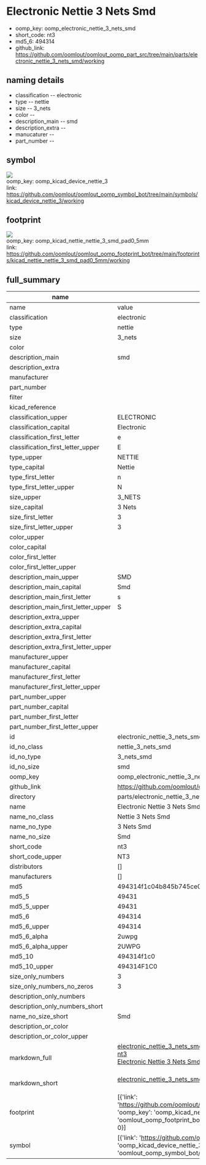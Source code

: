# Electronic Nettie 3 Nets Smd

  
* oomp_key: oomp_electronic_nettie_3_nets_smd 
* short_code: nt3
* md5_6: 494314  
* github_link: https://github.com/oomlout/oomlout_oomp_part_src/tree/main/parts/electronic_nettie_3_nets_smd/working  
## naming details
* classification -- electronic
* type -- nettie
* size -- 3_nets
* color -- 
* description_main -- smd
* description_extra -- 
* manucaturer -- 
* part_number -- 



## symbol

![](symbol/{index}/working/working_600.png)  
oomp_key: oomp_kicad_device_nettie_3  
link: https://github.com/oomlout/oomlout_oomp_symbol_bot/tree/main/symbols/kicad_device_nettie_3/working  

## footprint

![](footprint/{index}/working/working_600.png)  
oomp_key: oomp_kicad_nettie_nettie_3_smd_pad0_5mm  
link: https://github.com/oomlout/oomlout_oomp_footprint_bot/tree/main/footprints/kicad_nettie_nettie_3_smd_pad0_5mm/working  

## full_summary
| name | value | 
| --- | --- | 
| name | value | 
| classification | electronic | 
| type | nettie | 
| size | 3_nets | 
| color |  | 
| description_main | smd | 
| description_extra |  | 
| manufacturer |  | 
| part_number |  | 
| filter |  | 
| kicad_reference |  | 
| classification_upper | ELECTRONIC | 
| classification_capital | Electronic | 
| classification_first_letter | e | 
| classification_first_letter_upper | E | 
| type_upper | NETTIE | 
| type_capital | Nettie | 
| type_first_letter | n | 
| type_first_letter_upper | N | 
| size_upper | 3_NETS | 
| size_capital | 3 Nets | 
| size_first_letter | 3 | 
| size_first_letter_upper | 3 | 
| color_upper |  | 
| color_capital |  | 
| color_first_letter |  | 
| color_first_letter_upper |  | 
| description_main_upper | SMD | 
| description_main_capital | Smd | 
| description_main_first_letter | s | 
| description_main_first_letter_upper | S | 
| description_extra_upper |  | 
| description_extra_capital |  | 
| description_extra_first_letter |  | 
| description_extra_first_letter_upper |  | 
| manufacturer_upper |  | 
| manufacturer_capital |  | 
| manufacturer_first_letter |  | 
| manufacturer_first_letter_upper |  | 
| part_number_upper |  | 
| part_number_capital |  | 
| part_number_first_letter |  | 
| part_number_first_letter_upper |  | 
| id | electronic_nettie_3_nets_smd | 
| id_no_class | nettie_3_nets_smd | 
| id_no_type | 3_nets_smd | 
| id_no_size | smd | 
| oomp_key | oomp_electronic_nettie_3_nets_smd | 
| github_link | https://github.com/oomlout/oomlout_oomp_part_src/tree/main/parts/electronic_nettie_3_nets_smd/working | 
| directory | parts/electronic_nettie_3_nets_smd | 
| name | Electronic Nettie 3 Nets Smd | 
| name_no_class | Nettie 3 Nets Smd | 
| name_no_type | 3 Nets Smd | 
| name_no_size | Smd | 
| short_code | nt3 | 
| short_code_upper | NT3 | 
| distributors | [] | 
| manufacturers | [] | 
| md5 | 494314f1c04b845b745ce0bd6ae8e357 | 
| md5_5 | 49431 | 
| md5_5_upper | 49431 | 
| md5_6 | 494314 | 
| md5_6_upper | 494314 | 
| md5_6_alpha | 2uwpg | 
| md5_6_alpha_upper | 2UWPG | 
| md5_10 | 494314f1c0 | 
| md5_10_upper | 494314F1C0 | 
| size_only_numbers | 3 | 
| size_only_numbers_no_zeros | 3 | 
| description_only_numbers |  | 
| description_only_numbers_short |   | 
| name_no_size_short | Smd | 
| description_or_color |   | 
| description_or_color_upper |   | 
| markdown_full | [electronic_nettie_3_nets_smd](https://github.com/oomlout/oomlout_oomp_part_src/tree/main/parts/electronic_nettie_3_nets_smd/working)<br>[nt3](https://github.com/oomlout/oomlout_oomp_part_src/tree/main/parts/electronic_nettie_3_nets_smd/working)<br>[Electronic Nettie 3 Nets Smd](https://github.com/oomlout/oomlout_oomp_part_src/tree/main/parts/electronic_nettie_3_nets_smd/working)<br><br> | 
| markdown_short | [electronic_nettie_3_nets_smd](https://github.com/oomlout/oomlout_oomp_part_src/tree/main/parts/electronic_nettie_3_nets_smd/working)<br><br> | 
| footprint | [{'link': 'https://github.com/oomlout/oomlout_oomp_footprint_bot/tree/main/foootprntss/kicad_nettie_nettie_3_smd_pad0_5mm', 'oomp_key': 'oomp_kicad_nettie_nettie_3_smd_pad0_5mm', 'directory': 'oomlout_oomp_footprint_bot/footprints/kicad_nettie_nettie_3_smd_pad0_5mm//working/working.kicad_mod', 'index': 0}] | 
| symbol | [{'link': 'https://github.com/oomlout/oomlout_oomp_symbol_bot/tree/main/symbols/kicad_device_nettie_3', 'oomp_key': 'oomp_kicad_device_nettie_3', 'directory': 'oomlout_oomp_symbol_bot/symbols/kicad_device_nettie_3//working/working.kicad_sym', 'index': 0}] | 
